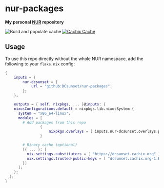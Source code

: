 # nur-packages

**My personal [NUR](https://github.com/nix-community/NUR) repository**

<!-- Remove this if you don't use github actions -->
![Build and populate cache](https://github.com/DCsunset/nur-packages/workflows/Build%20and%20populate%20cache/badge.svg)
[![Cachix Cache](https://img.shields.io/badge/cachix-dcsunset-blue.svg)](https://dcsunset.cachix.org)


## Usage

To use this repo directly without the whole NUR namespace,
add the following to your `flake.nix` config:

```nix
{
	inputs = {
		nur-dcsunset = {
			url = "github:DCsunset/nur-packages";
		};
	};

	outputs = { self, nixpkgs, ... }@inputs: {
    nixosConfigurations.default = nixpkgs.lib.nixosSystem {
      system = "x86_64-linux";
      modules = [
        # Add packages from this repo
				{
					nixpkgs.overlays = [ inputs.nur-dcsunset.overlays.pkg ];
				}

        # Binary cache (optional)
        ({ ... }: {
          nix.settings.substituters = [ "https://dcsunset.cachix.org" ];
          nix.settings.trusted-public-keys = [ "dcsunset.cachix.org-1:EGXkNb1C+03/dYGG5QOFt9cXIiZcuwMLDcdZw1wlkU0=" ];
        })
      ];
    };
  };
}
```


